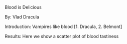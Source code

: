 Blood is Delicious

By: Vlad Dracula

Introduction: Vampires like blood [1. Dracula, 2. Belmont]

Results: Here we show a scatter plot of blood tastiness

